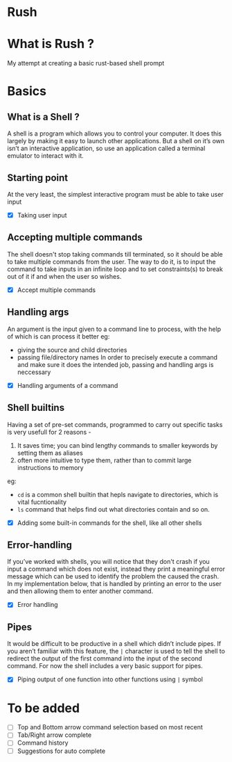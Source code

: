 # Rush

# What is Rush ?
My attempt at creating a basic rust-based shell prompt

# Basics

## What is a Shell ?
A shell is a program which allows you to control your computer. It does this largely by making it easy to launch 
other applications. But a shell on it’s own isn’t an interactive application, so use an application called a
terminal emulator to interact with it.

## Starting point
At the very least, the simplest interactive program must be able to take user input

- [x] Taking user input

## Accepting multiple commands
The shell doesn't stop taking commands till terminated, so it should be able to take multiple commands from the user. The way to do it, is to input the command to take inputs in an infinite loop and to set constraints(s) to break out of it if and when the user so wishes.

- [x] Accept multiple commands

## Handling args
An argument is the input given to a command line to process, with the help of which is can process it better
eg:
- giving the source and child directories
- passing file/directory names
In order to precisely execute a command and make sure it does the intended job, passing and handling args is neccessary

- [x] Handling arguments of a command

## Shell builtins
Having a set of pre-set commands, programmed to carry out specific tasks is very usefull for 2 reasons -
<ol>
    <li>It saves time; you can bind lengthy commands to smaller keywords by setting them as aliases</li>
    <li>often more intuitive to type them, rather than to commit large instructions to memory</li>
</ol>

eg:
- `` cd `` is a common shell builtin that hepls navigate to directories, which is vital fucntionality 
- `` ls `` command that helps find out what directories contain and so on.

- [x] Adding some built-in commands for the shell, like all other shells

## Error-handling
If you’ve worked with shells, you will notice that they don't crash if you input a command which does not exist, instead they print a meaningful error message which can be used to identify the problem the caused the crash. In my implementation below, that is handled by printing an error to the user and then allowing them to enter another command.

- [x] Error handling

## Pipes
It would be difficult to be productive in a shell which didn’t include pipes. If you aren’t familiar with this feature, the 
``
|
`` character is used to tell the shell to redirect the output of the first command into the input of the second command. 
For now the shell includes a very basic support for pipes.

- [x] Piping output of one function into other functions using `` | `` symbol

# To be added

- [ ] Top and Bottom arrow command selection based on most recent
- [ ] Tab/Right arrow complete
- [ ] Command history
- [ ] Suggestions for auto complete